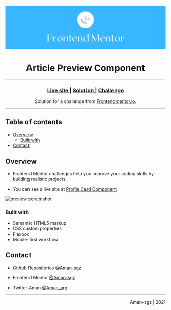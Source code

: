 ![portada frontend mentor](/images/frontend_portada.png)

<h1 align="center">Article Preview Component</h1>

<hr>


<div align="center">
  <h3>
    <a href="https://profile-card-aman-sgz.vercel.app/">
      Live site
    </a>
    <span> | </span>
    <a href="https://www.frontendmentor.io/solutions/profile-card-4HOnwYxSi">
      Solution
    </a>
    <span> | </span>
    <a href="https://www.frontendmentor.io/challenges/profile-card-component-cfArpWshJ">
      Challenge
    </a>
  </h3>
</div>

<div align="center">
   Solution for a challenge from  <a href="https://www.frontendmentor.io/" target="_blank">Frontendmentor.io</a>.
</div>

---

## Table of contents

- [Overview](#overview)
  - [Built with](#built-with)
- [Contact](#contact)


<!-- Overview section -->
## Overview
- Frontend Mentor challenges help you improve your coding skills by building realistic projects. 

- You can see a live site at [Profile Card Component](https://profile-card-aman-sgz.vercel.app/)

![preview screenshot](images/profile_card.png)



### Built with 

- Semantic HTML5 markup
- CSS custom properties
- Flexbox
- Mobile-first workflow

<!-- Contact section -->

##  Contact

- Github Repositories [@Aman-sgz](https://github.com/Aman-sgz/)

- Frontend Mentor [@Aman-sgz](https://www.frontendmentor.io/profile/Aman-sgz)

- Twitter Aman [@Aman_arg](https://www.twitter.com/tresenlinea_)  

---

<div align="right">
    <p>Aman-sgz | 2021</p>
</div>

